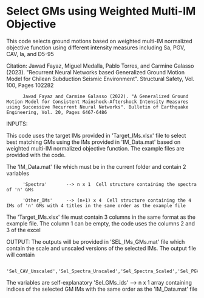 # Select GMs using Weighted Multi-IM Objective


This code selects ground motions based on weighted multi-IM normalized objective function using different intensity measures including Sa, PGV, CAV, Ia, and D5-95


Citation: 
          Jawad Fayaz, Miguel Medalla, Pablo Torres, and Carmine Galasso (2023). "Recurrent Neural Networks based Generalized Ground Motion Model for Chilean Subduction Seismic Environment". Structural Safety, Vol. 100, Pages 102282


          Jawad Fayaz and Carmine Galasso (2022). "A Generalized Ground Motion Model for Consistent Mainshock-Aftershock Intensity Measures using Successive Recurrent Neural Networks". Bulletin of Earthquake Engineering, Vol. 20, Pages 6467-6486


INPUTS:

This code uses the target IMs provided in 'Target_IMs.xlsx' file to select best matching GMs using the IMs provided in 'IM_Data.mat' based on weighted multi-IM normalized objective function. The example files are provided with the code.


The 'IM_Data.mat' file which must be in the current folder and contain 2 variables

          'Spectra'       --> n x 1  Cell structure containing the spectra of 'n' GMs

          'Other_IMs'     --> (n+1) x 4  Cell structure containing the 4 IMs of 'n' GMs with 4 titles in the same order as the example file


The 'Target_IMs.xlsx' file must contain 3 columns in the same format as the example file. The column 1 can be empty, the code uses the columns 2 and 3 of the excel


OUTPUT:
The outputs will be provided in 'SEL_IMs_GMs.mat' file which contain the scale and unscaled versions of the selected IMs. The output file will contain 

            'Sel_CAV_Unscaled','Sel_Spectra_Unscaled','Sel_Spectra_Scaled','Sel_PGV_Unscaled','Sel_Ia_Unscaled','Sel_CAV_Scaled','Sel_PGV_Scaled','Sel_Ia_Scaled','Sel_D595','Sel_Error','Sel_GMs_ids'


The variables are self-explanatory 
          'Sel_GMs_ids' --> n x 1  array containing indices of the selected GM IMs  with the same order as the 'IM_Data.mat' file
